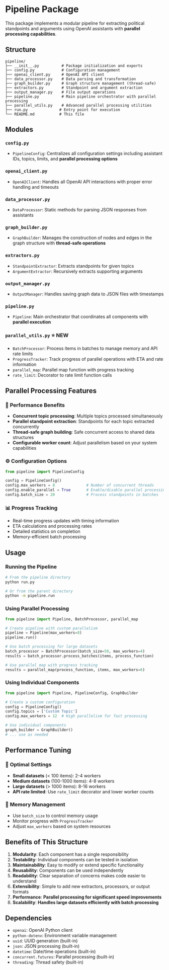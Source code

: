 # Pipeline Package

This package implements a modular pipeline for extracting political standpoints and arguments using OpenAI assistants with **parallel processing capabilities**.

## Structure

```
pipeline/
├── __init__.py          # Package initialization and exports
├── config.py            # Configuration management
├── openai_client.py     # OpenAI API client
├── data_processor.py    # Data parsing and transformation
├── graph_builder.py     # Graph structure management (thread-safe)
├── extractors.py        # Standpoint and argument extraction
├── output_manager.py    # File output operations
├── pipeline.py          # Main pipeline orchestrator with parallel processing
├── parallel_utils.py    # Advanced parallel processing utilities
├── run.py              # Entry point for execution
└── README.md           # This file
```

## Modules

### `config.py`

- `PipelineConfig`: Centralizes all configuration settings including assistant IDs, topics, limits, and **parallel processing options**

### `openai_client.py`

- `OpenAIClient`: Handles all OpenAI API interactions with proper error handling and timeouts

### `data_processor.py`

- `DataProcessor`: Static methods for parsing JSON responses from assistants

### `graph_builder.py`

- `GraphBuilder`: Manages the construction of nodes and edges in the graph structure with **thread-safe operations**

### `extractors.py`

- `StandpointExtractor`: Extracts standpoints for given topics
- `ArgumentExtractor`: Recursively extracts supporting arguments

### `output_manager.py`

- `OutputManager`: Handles saving graph data to JSON files with timestamps

### `pipeline.py`

- `Pipeline`: Main orchestrator that coordinates all components with **parallel execution**

### `parallel_utils.py` ⭐ **NEW**

- `BatchProcessor`: Process items in batches to manage memory and API rate limits
- `ProgressTracker`: Track progress of parallel operations with ETA and rate information
- `parallel_map`: Parallel map function with progress tracking
- `rate_limit`: Decorator to rate limit function calls

## Parallel Processing Features

### 🚀 **Performance Benefits**

- **Concurrent topic processing**: Multiple topics processed simultaneously
- **Parallel standpoint extraction**: Standpoints for each topic extracted concurrently
- **Thread-safe graph building**: Safe concurrent access to shared data structures
- **Configurable worker count**: Adjust parallelism based on your system capabilities

### ⚙️ **Configuration Options**

```python
from pipeline import PipelineConfig

config = PipelineConfig()
config.max_workers = 8              # Number of concurrent threads
config.enable_parallel = True       # Enable/disable parallel processing
config.batch_size = 20              # Process standpoints in batches
```

### 📊 **Progress Tracking**

- Real-time progress updates with timing information
- ETA calculations and processing rates
- Detailed statistics on completion
- Memory-efficient batch processing

## Usage

### Running the Pipeline

```bash
# From the pipeline directory
python run.py

# Or from the parent directory
python -m pipeline.run
```

### Using Parallel Processing

```python
from pipeline import Pipeline, BatchProcessor, parallel_map

# Create pipeline with custom parallelism
pipeline = Pipeline(max_workers=8)
pipeline.run()

# Use batch processing for large datasets
batch_processor = BatchProcessor(batch_size=50, max_workers=4)
results = batch_processor.process_batches(items, process_function)

# Use parallel map with progress tracking
results = parallel_map(process_function, items, max_workers=6)
```

### Using Individual Components

```python
from pipeline import Pipeline, PipelineConfig, GraphBuilder

# Create a custom configuration
config = PipelineConfig()
config.topics = ['Custom Topic']
config.max_workers = 12  # High parallelism for fast processing

# Use individual components
graph_builder = GraphBuilder()
# ... use as needed
```

## Performance Tuning

### 🎯 **Optimal Settings**

- **Small datasets** (< 100 items): 2-4 workers
- **Medium datasets** (100-1000 items): 4-8 workers
- **Large datasets** (> 1000 items): 8-16 workers
- **API rate limited**: Use `rate_limit` decorator and lower worker counts

### 🔧 **Memory Management**

- Use `batch_size` to control memory usage
- Monitor progress with `ProgressTracker`
- Adjust `max_workers` based on system resources

## Benefits of This Structure

1. **Modularity**: Each component has a single responsibility
2. **Testability**: Individual components can be tested in isolation
3. **Maintainability**: Easy to modify or extend specific functionality
4. **Reusability**: Components can be used independently
5. **Readability**: Clear separation of concerns makes code easier to understand
6. **Extensibility**: Simple to add new extractors, processors, or output formats
7. **Performance**: **Parallel processing for significant speed improvements**
8. **Scalability**: **Handles large datasets efficiently with batch processing**

## Dependencies

- `openai`: OpenAI Python client
- `python-dotenv`: Environment variable management
- `uuid`: UUID generation (built-in)
- `json`: JSON processing (built-in)
- `datetime`: Date/time operations (built-in)
- `concurrent.futures`: Parallel processing (built-in)
- `threading`: Thread safety (built-in)
